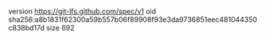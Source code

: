 version https://git-lfs.github.com/spec/v1
oid sha256:a8b1831f62300a59b557b06f89908f93e3da9736851eec481044350c838bd17d
size 692
